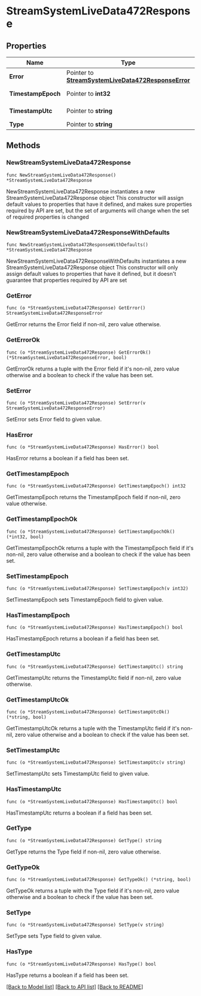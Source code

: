 # StreamSystemLiveData472Response

## Properties

Name | Type | Description | Notes
------------ | ------------- | ------------- | -------------
**Error** | Pointer to [**StreamSystemLiveData472ResponseError**](StreamSystemLiveData472ResponseError.md) |  | [optional] 
**TimestampEpoch** | Pointer to **int32** | Timestamp in epoch format. | [optional] 
**TimestampUtc** | Pointer to **string** | Timestamp in UTC format. | [optional] 
**Type** | Pointer to **string** | validation_error | [optional] 

## Methods

### NewStreamSystemLiveData472Response

`func NewStreamSystemLiveData472Response() *StreamSystemLiveData472Response`

NewStreamSystemLiveData472Response instantiates a new StreamSystemLiveData472Response object
This constructor will assign default values to properties that have it defined,
and makes sure properties required by API are set, but the set of arguments
will change when the set of required properties is changed

### NewStreamSystemLiveData472ResponseWithDefaults

`func NewStreamSystemLiveData472ResponseWithDefaults() *StreamSystemLiveData472Response`

NewStreamSystemLiveData472ResponseWithDefaults instantiates a new StreamSystemLiveData472Response object
This constructor will only assign default values to properties that have it defined,
but it doesn't guarantee that properties required by API are set

### GetError

`func (o *StreamSystemLiveData472Response) GetError() StreamSystemLiveData472ResponseError`

GetError returns the Error field if non-nil, zero value otherwise.

### GetErrorOk

`func (o *StreamSystemLiveData472Response) GetErrorOk() (*StreamSystemLiveData472ResponseError, bool)`

GetErrorOk returns a tuple with the Error field if it's non-nil, zero value otherwise
and a boolean to check if the value has been set.

### SetError

`func (o *StreamSystemLiveData472Response) SetError(v StreamSystemLiveData472ResponseError)`

SetError sets Error field to given value.

### HasError

`func (o *StreamSystemLiveData472Response) HasError() bool`

HasError returns a boolean if a field has been set.

### GetTimestampEpoch

`func (o *StreamSystemLiveData472Response) GetTimestampEpoch() int32`

GetTimestampEpoch returns the TimestampEpoch field if non-nil, zero value otherwise.

### GetTimestampEpochOk

`func (o *StreamSystemLiveData472Response) GetTimestampEpochOk() (*int32, bool)`

GetTimestampEpochOk returns a tuple with the TimestampEpoch field if it's non-nil, zero value otherwise
and a boolean to check if the value has been set.

### SetTimestampEpoch

`func (o *StreamSystemLiveData472Response) SetTimestampEpoch(v int32)`

SetTimestampEpoch sets TimestampEpoch field to given value.

### HasTimestampEpoch

`func (o *StreamSystemLiveData472Response) HasTimestampEpoch() bool`

HasTimestampEpoch returns a boolean if a field has been set.

### GetTimestampUtc

`func (o *StreamSystemLiveData472Response) GetTimestampUtc() string`

GetTimestampUtc returns the TimestampUtc field if non-nil, zero value otherwise.

### GetTimestampUtcOk

`func (o *StreamSystemLiveData472Response) GetTimestampUtcOk() (*string, bool)`

GetTimestampUtcOk returns a tuple with the TimestampUtc field if it's non-nil, zero value otherwise
and a boolean to check if the value has been set.

### SetTimestampUtc

`func (o *StreamSystemLiveData472Response) SetTimestampUtc(v string)`

SetTimestampUtc sets TimestampUtc field to given value.

### HasTimestampUtc

`func (o *StreamSystemLiveData472Response) HasTimestampUtc() bool`

HasTimestampUtc returns a boolean if a field has been set.

### GetType

`func (o *StreamSystemLiveData472Response) GetType() string`

GetType returns the Type field if non-nil, zero value otherwise.

### GetTypeOk

`func (o *StreamSystemLiveData472Response) GetTypeOk() (*string, bool)`

GetTypeOk returns a tuple with the Type field if it's non-nil, zero value otherwise
and a boolean to check if the value has been set.

### SetType

`func (o *StreamSystemLiveData472Response) SetType(v string)`

SetType sets Type field to given value.

### HasType

`func (o *StreamSystemLiveData472Response) HasType() bool`

HasType returns a boolean if a field has been set.


[[Back to Model list]](../README.md#documentation-for-models) [[Back to API list]](../README.md#documentation-for-api-endpoints) [[Back to README]](../README.md)


